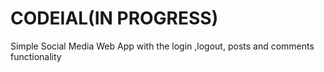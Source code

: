 # CODEIAL(IN PROGRESS)
Simple Social Media Web App with the login ,logout, posts and comments functionality

